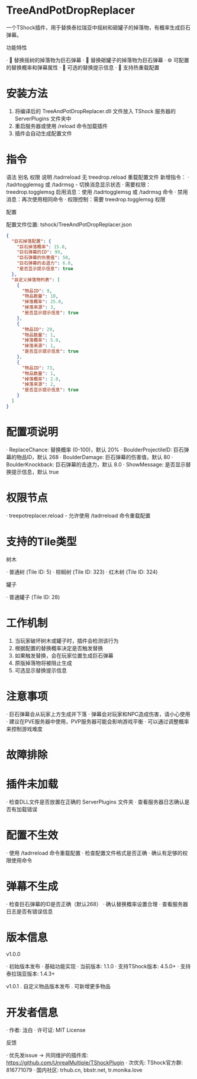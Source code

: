 # TreeAndPotDropReplacer

一个TShock插件，用于替换泰拉瑞亚中摇树和砸罐子的掉落物，有概率生成巨石弹幕。

功能特性

· 🌳 替换摇树的掉落物为巨石弹幕
· 🏺 替换砸罐子的掉落物为巨石弹幕
· ⚙️ 可配置的替换概率和弹幕属性
· 💬 可选的替换提示信息
· 🔄 支持热重载配置

# 安装方法

1. 将编译后的 TreeAndPotDropReplacer.dll 文件放入 TShock 服务器的 ServerPlugins 文件夹中
2. 重启服务器或使用 /reload 命令加载插件
3. 插件会自动生成配置文件

# 指令

语法 别名 权限 说明
/tadrreload 无 treedrop.reload 重载配置文件
新增指令：
   · /tadrtogglemsg 或 /tadrmsg - 切换消息显示状态
   · 需要权限：treedrop.togglemsg
启用消息：使用 /tadrtogglemsg 或 /tadrmsg 命令
· 禁用消息：再次使用相同命令
· 权限控制：需要 treedrop.togglemsg 权限

配置

配置文件位置: tshock/TreeAndPotDropReplacer.json

```json
{
  "巨石掉落配置": {
    "巨石掉落概率": 15.0,
    "巨石弹幕的ID": 99,
    "巨石弹幕的伤害值": 50,
    "巨石弹幕的击退力": 6.0,
    "是否显示提示信息": true
  },
  "自定义掉落物列表": [
    {
      "物品ID": 9,
      "物品数量": 10,
      "掉落概率": 25.0,
      "掉落来源": 3,
      "是否显示提示信息": true
    },
    {
      "物品ID": 29,
      "物品数量": 1,
      "掉落概率": 5.0,
      "掉落来源": 1,
      "是否显示提示信息": true
    },
    {
      "物品ID": 73,
      "物品数量": 1,
      "掉落概率": 2.0,
      "掉落来源": 2,
      "是否显示提示信息": true
    }
  ]
}
```

# 配置项说明

· ReplaceChance: 替换概率 (0-100)，默认 20%
· BoulderProjectileID: 巨石弹幕的物品ID，默认 268
· BoulderDamage: 巨石弹幕的伤害值，默认 80
· BoulderKnockback: 巨石弹幕的击退力，默认 8.0
· ShowMessage: 是否显示替换提示信息，默认 true

# 权限节点

· treepotreplacer.reload - 允许使用 /tadrreload 命令重载配置

# 支持的Tile类型

树木

· 普通树 (Tile ID: 5)
· 棕榈树 (Tile ID: 323)
· 红木树 (Tile ID: 324)

罐子

· 普通罐子 (Tile ID: 28)

# 工作机制

1. 当玩家破坏树木或罐子时，插件会检测该行为
2. 根据配置的替换概率决定是否触发替换
3. 如果触发替换，会在玩家位置生成巨石弹幕
4. 原版掉落物将被阻止生成
5. 可选显示替换提示信息

# 注意事项

· 巨石弹幕会从玩家上方生成并下落
· 弹幕会对玩家和NPC造成伤害，请小心使用
· 建议在PVE服务器中使用，PVP服务器可能会影响游戏平衡
· 可以通过调整概率来控制游戏难度

# 故障排除

# 插件未加载

· 检查DLL文件是否放置在正确的 ServerPlugins 文件夹
· 查看服务器日志确认是否有加载错误

# 配置不生效

· 使用 /tadrreload 命令重载配置
· 检查配置文件格式是否正确
· 确认有足够的权限使用命令

# 弹幕不生成

· 检查巨石弹幕的ID是否正确（默认268）
· 确认替换概率设置合理
· 查看服务器日志是否有错误信息

# 版本信息

v1.0.0

· 初始版本发布
· 基础功能实现
· 当前版本: 1.1.0
· 支持TShock版本: 4.5.0+
· 支持泰拉瑞亚版本: 1.4.3+

v1.0.1
. 自定义物品版本发布
. 可新增更多物品

# 开发者信息

· 作者: 泷白
· 许可证: MIT License

反馈

· 优先发issue -> 共同维护的插件库: https://github.com/UnrealMultiple/TShockPlugin
· 次优先: TShock官方群: 816771079
· 国内社区: trhub.cn, bbstr.net, tr.monika.love